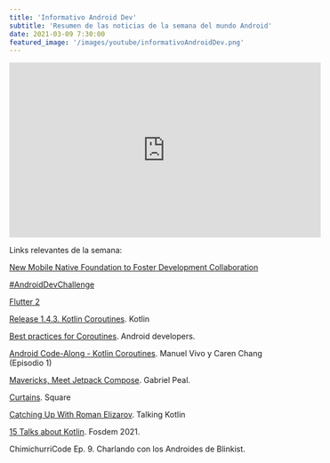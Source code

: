 ```yaml
---
title: 'Informativo Android Dev'
subtitle: 'Resumen de las noticias de la semana del mundo Android'
date: 2021-03-09 7:30:00
featured_image: '/images/youtube/informativoAndroidDev.png'
---
```


<iframe width="560" height="315" src="https://www.youtube.com/embed/O27OgKiwwCw" frameborder="0" allow="accelerometer; autoplay; clipboard-write; encrypted-media; gyroscope; picture-in-picture" allowfullscreen></iframe>

Links relevantes de la semana:

[New Mobile Native Foundation to Foster Development Collaboration](https://www.linuxfoundation.org/en/press-release/new-mobile-native-foundation-to-foster-development-collaboration/)

[#AndroidDevChallenge](https://developer.android.com/dev-challenge)

[Flutter 2](https://flutter.dev/docs/development/tools/sdk/release-notes/release-notes-2.0.0)

[Release 1.4.3. Kotlin Coroutines](https://github.com/Kotlin/kotlinx.coroutines/releases). Kotlin

[Best practices for Coroutines](https://developer.android.com/kotlin/coroutines/coroutines-best-practices). Android developers.

[Android Code-Along - Kotlin Coroutines](https://www.youtube.com/watch?v=FWxeDqM_WIU). Manuel Vivo y Caren Chang (Episodio 1)

[Mavericks, Meet Jetpack Compose](https://gpeal.medium.com/mavericks-meet-jetpack-compose-cf6721f2ea88). Gabriel Peal.

[Curtains](https://github.com/square/curtains). Square

[Catching Up With Roman Elizarov](https://talkingkotlin.com/catching-up-with-roman-elizarov/). Talking Kotlin

[15 Talks about Kotlin](https://fosdem.org/2021/schedule/track/kotlin/). Fosdem 2021.

ChimichurriCode Ep. 9. Charlando con los Androides de Blinkist.